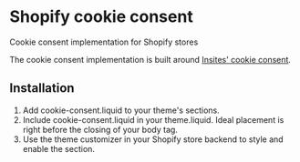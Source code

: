 # Shopify cookie consent
Cookie consent implementation for Shopify stores

The cookie consent implementation is built around <a href="https://cookieconsent.insites.com/">Insites' cookie consent</a>.

## Installation
1. Add cookie-consent.liquid to your theme's sections.
2. Include cookie-consent.liquid in your theme.liquid. Ideal placement is right before the closing of your body tag.
3. Use the theme customizer in your Shopify store backend to style and enable the section.